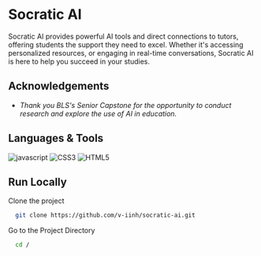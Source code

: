 # Socratic AI

Socratic AI provides powerful AI tools and direct connections to tutors, offering students the support they need to excel. Whether it's accessing personalized resources, or engaging in real-time conversations, Socratic AI is here to help you succeed in your studies.

## Acknowledgements

- _Thank you BLS's Senior Capstone for the opportunity to conduct research and explore the use of AI in education._

## Languages & Tools

![javascript](https://img.shields.io/badge/javascript-f7df1e?style=for-the-badge&logo=javascript&logoColor=black)
![CSS3](https://img.shields.io/badge/css3-%231572B6.svg?style=for-the-badge&logo=css3&logoColor=white)
![HTML5](https://img.shields.io/badge/html5-%23E34F26.svg?style=for-the-badge&logo=html5&logoColor=white)

## Run Locally

Clone the project

```bash
  git clone https://github.com/v-iinh/socratic-ai.git
```

Go to the Project Directory

```bash
  cd /
```